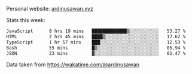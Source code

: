 Personal website: [ardinusawan.xyz](https://ardinusawan.xyz)

Stats this week:
<!--START_SECTION:waka-->

```txt
JavaScript      8 hrs 19 mins   █████████████▒░░░░░░░░░░░   53.27 %
HTML            2 hrs 45 mins   ████▒░░░░░░░░░░░░░░░░░░░░   17.62 %
TypeScript      1 hr 57 mins    ███░░░░░░░░░░░░░░░░░░░░░░   12.53 %
Bash            55 mins         █▒░░░░░░░░░░░░░░░░░░░░░░░   05.94 %
JSON            23 mins         ▓░░░░░░░░░░░░░░░░░░░░░░░░   02.47 %
```

<!--END_SECTION:waka-->
Data taken from https://wakatime.com/@ardinusawan

